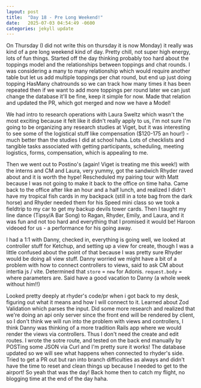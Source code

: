 ```yaml
---
layout: post
title:  "Day 18 - Pre Long Weekend!"
date:   2025-07-03 04:54:49 -0600
categories: jekyll update
---
```


On Thursday (I did not write this on thursday it is now Monday) it really was kind of a pre long weekend kind of day. Pretty chill, not super high energy, lots of fun things. Started off the day thinking probably too hard about the toppings model and the relationships between toppings and chat rounds. I was considering a many to many relationship which would require another table but let us add multiple toppings per chat round, but end up just doing topping HasMany chatrounds so we can track how many times it has been repeated then if we want to add more toppings per round later we can just change the database it'll be fine, keep it simple for now. Made that relation and updated the PR, which got merged and now we have a Model!

We had intro to research operations with Laura Sweltz which wasn't the most exciting because it felt like it didn't really apply to us, I'm not sure I'm going to be organizing any research studies at Viget, but it was interesting to see some of the logistical stuff like compensation ($120-175 an hour!) - much better than the studies I did at school haha. Lots of checklists and tangible tasks associated with getting participants, scheduling, meeting logistics, forms, compensation, which is appealing to me.

Then we went out to Postino's (again! Viget is treating me this week!) with the interns and CM and Laura, very yummy, got the sandwich Rhyder raved about and it is worth the hype! Rescheduled my pairing tour with Matt because I was not going to make it back to the office on time haha. Came back to the office after like an hour and a half lunch, and realized I didn't have my tropical fish cards in my backpack (still in a tote bag from the dark horse) and Rhyder needed them for his Speed mini class so we took a fieldtrip to my car to get my backup devils tower cards. Then I taught my line dance (Tipsy/A Bar Song) to Ragan, Rhyder, Emily, and Laura, and it was fun and not too hard and everything that I promised it would be! Haroon videoed for us - a performance for his going away.

I had a 1:1 with Danny, checked in, everything is going well, we looked at controller stuff for Ketchup, and setting up a view for create, though I was a little confused about the point of that because I was pretty sure Rhyder would be doing all view stuff. Danny worried we might have a bit of a problem with how to connect controllers to views, said to ask CM about intertia js / vite. Determined that `store` = `new` for Adonis. `request.body` =  where parameters are. Said have a good vacation to Danny (a whole week without him!!)

Looked pretty deeply at rhyder's code/pr when i got back to my desk, figuring out what it means and how I will connect to it. Learned about Zod Validation which parses the input. Did some more research and realized that we're doing an api only server since the front end will be rendered by client, so I don't think we will run into the problem with views and controllers, I think Danny was thinking of a more tradition Rails app where we would render the views via controllers. Thus I don't need the create and edit routes. I wrote the sotre route, and tested on the back end manually by POSTing some JSON via Curl and I'm pretty sure it works! The database updated so we will see what happens when connected to rhyder's side. Tried to get a PR out but ran into branch difficulties as always and didn't have the time to reset and clean things up because I needed to get to the airport! So yeah that was the day! Back home then to catch my flight, no blogging time at the end of the day haha.